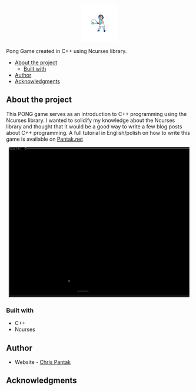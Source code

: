 <div align="center">
<img alt="logo" src="https://github.com/Kielx/ncurses-pong/blob/master/logo.png?raw=true" />
</div>

Pong Game created in C++ using Ncurses library.

- [About the project](#about-the-project)
  - [Built with](#built-with)
- [Author](#author)
- [Acknowledgments](#acknowledgments)


## About the project

This PONG game serves as an introduction to C++ programming using the Ncurses library. I wanted to solidify my knowledge about the Ncurses library and thought that it would be a good way to write a few blog posts about C++ programming. A full tutorial in English/polish on how to write this game is available on [Pantak.net](https://blog.pantak.net/posts/CppNcurses1)

<div align="center">
<img alt="Screenshot" src="https://github.com/Kielx/ncurses-pong/blob/master/ss.png?raw=true" />
</div>

### Built with

- C++
- Ncurses 

## Author

- Website - [Chris Pantak](https://pantak.net)

## Acknowledgments
